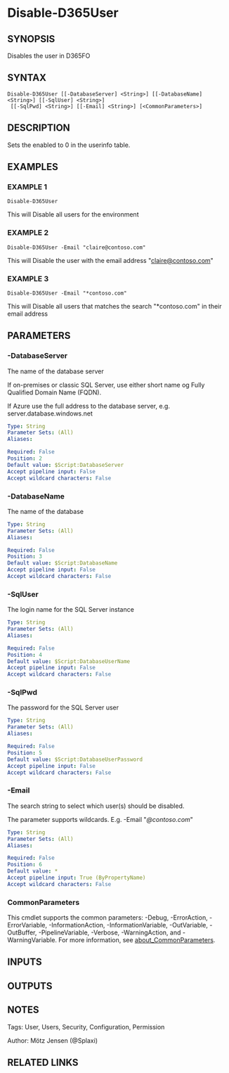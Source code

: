 ﻿---
external help file: d365fo.tools-help.xml
Module Name: d365fo.tools
online version:
schema: 2.0.0
---

# Disable-D365User

## SYNOPSIS
Disables the user in D365FO

## SYNTAX

```
Disable-D365User [[-DatabaseServer] <String>] [[-DatabaseName] <String>] [[-SqlUser] <String>]
 [[-SqlPwd] <String>] [[-Email] <String>] [<CommonParameters>]
```

## DESCRIPTION
Sets the enabled to 0 in the userinfo table.

## EXAMPLES

### EXAMPLE 1
```
Disable-D365User
```

This will Disable all users for the environment

### EXAMPLE 2
```
Disable-D365User -Email "claire@contoso.com"
```

This will Disable the user with the email address "claire@contoso.com"

### EXAMPLE 3
```
Disable-D365User -Email "*contoso.com"
```

This will Disable all users that matches the search "*contoso.com" in their email address

## PARAMETERS

### -DatabaseServer
The name of the database server

If on-premises or classic SQL Server, use either short name og Fully Qualified Domain Name (FQDN).

If Azure use the full address to the database server, e.g.
server.database.windows.net

```yaml
Type: String
Parameter Sets: (All)
Aliases:

Required: False
Position: 2
Default value: $Script:DatabaseServer
Accept pipeline input: False
Accept wildcard characters: False
```

### -DatabaseName
The name of the database

```yaml
Type: String
Parameter Sets: (All)
Aliases:

Required: False
Position: 3
Default value: $Script:DatabaseName
Accept pipeline input: False
Accept wildcard characters: False
```

### -SqlUser
The login name for the SQL Server instance

```yaml
Type: String
Parameter Sets: (All)
Aliases:

Required: False
Position: 4
Default value: $Script:DatabaseUserName
Accept pipeline input: False
Accept wildcard characters: False
```

### -SqlPwd
The password for the SQL Server user

```yaml
Type: String
Parameter Sets: (All)
Aliases:

Required: False
Position: 5
Default value: $Script:DatabaseUserPassword
Accept pipeline input: False
Accept wildcard characters: False
```

### -Email
The search string to select which user(s) should be disabled.

The parameter supports wildcards.
E.g.
-Email "*@contoso.com*"

```yaml
Type: String
Parameter Sets: (All)
Aliases:

Required: False
Position: 6
Default value: *
Accept pipeline input: True (ByPropertyName)
Accept wildcard characters: False
```

### CommonParameters
This cmdlet supports the common parameters: -Debug, -ErrorAction, -ErrorVariable, -InformationAction, -InformationVariable, -OutVariable, -OutBuffer, -PipelineVariable, -Verbose, -WarningAction, and -WarningVariable. For more information, see [about_CommonParameters](http://go.microsoft.com/fwlink/?LinkID=113216).

## INPUTS

## OUTPUTS

## NOTES
Tags: User, Users, Security, Configuration, Permission

Author: Mötz Jensen (@Splaxi)

## RELATED LINKS

